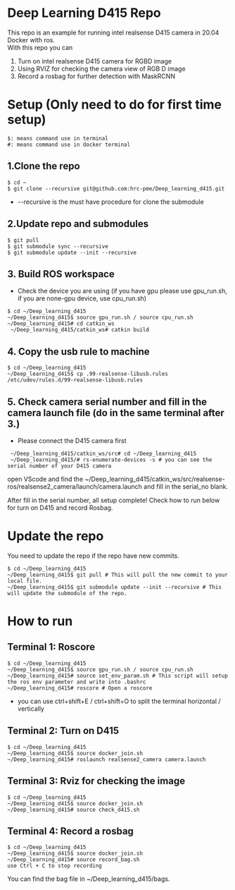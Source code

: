 # Deep Learning D415 Repo
This repo is an example for running intel realsense D415 camera in 20.04 Docker with ros.  
With this repo you can 
1. Turn on intel realsense D415 camera for RGBD image
2. Using RVIZ for checking the camera view of RGB D image 
3. Record a rosbag for further detection with MaskRCNN  

# Setup (Only need to do for first time setup)
```
$: means command use in terminal  
#: means command use in docker terminal  

```
## 1.Clone the repo
```
$ cd ~
$ git clone --recursive git@github.com:hrc-pme/Deep_learning_d415.git
```
* --recursive is the must have procedure for clone the submodule


## 2.Update repo and submodules

```
$ git pull
$ git submodule sync --recursive
$ git submodule update --init --recursive
```

## 3. Build ROS workspace
* Check the device you are using (if you have gpu please use gpu_run.sh, if you are none-gpu device, use cpu_run.sh)
```
$ cd ~/Deep_learning_d415
~/Deep_learning_d415$ source gpu_run.sh / source cpu_run.sh
~/Deep_learning_d415# cd catkin_ws
 ~/Deep_learning_d415/catkin_ws# catkin build 
```
## 4. Copy the usb rule to machine
```
$ cd ~/Deep_learning_d415
~/Deep_learning_d415$ cp .99-realsense-libusb.rules /etc/udev/rules.d/99-realsense-libusb.rules
``` 

## 5. Check camera serial number and fill in the camera launch file (do in the same terminal after 3.)
* Please connect the D415 camera first
```
 ~/Deep_learning_d415/catkin_ws/src# cd ~/Deep_learning_d415
 ~/Deep_learning_d415/# rs-enumerate-devices -s # you can see the serial number of your D415 camera
```
open VScode and find the ~/Deep_learning_d415/catkin_ws/src/realsense-ros/realsense2_camera/launch/camera.launch and fill in the serial_no blank.

After fill in the serial number, all setup complete! Check how to run below for turn on D415 and record Rosbag.

# Update the repo
You need to update the repo if the repo have new commits.
```
$ cd ~/Deep_learning_d415
~/Deep_learning_d415$ git pull # This will pull the new commit to your local file.
~/Deep_learning_d415$ git submodule update --init --recursive # This will update the submodule of the repo.
```

# How to run   
## Terminal 1: Roscore
```
$ cd ~/Deep_learning_d415
~/Deep_learning_d415$ source gpu_run.sh / source cpu_run.sh
~/Deep_learning_d415# source set_env_param.sh # This script will setup the ros env parameter and write into .bashrc
~/Deep_learning_d415# roscore # Open a roscore
```
* you can use ctrl+shift+E / ctrl+shift+O to split the terminal horizontal / vertically

## Terminal 2: Turn on D415 
```
$ cd ~/Deep_learning_d415
~/Deep_learning_d415$ source docker_join.sh 
~/Deep_learning_d415# roslaunch realsense2_camera camera.launch
```


## Terminal 3: Rviz for checking the image
```
$ cd ~/Deep_learning_d415
~/Deep_learning_d415$ source docker_join.sh 
~/Deep_learning_d415# source check_d415.sh
```

## Terminal 4: Record a rosbag
```
$ cd ~/Deep_learning_d415
~/Deep_learning_d415$ source docker_join.sh 
~/Deep_learning_d415# source record_bag.sh
use Ctrl + C to stop recording
```

You can find the bag file in ~/Deep_learning_d415/bags.